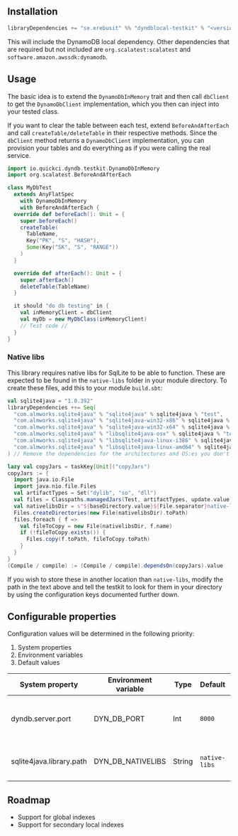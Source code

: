 ## Installation

```sbt
libraryDependencies += "se.erebusit" %% "dyndblocal-testkit" % "<version>" % Test

```

This will include the DynamoDB local dependency. Other dependencies that are required but not included
are `org.scalatest:scalatest` and `software.amazon.awssdk:dynamodb`.

## Usage

The basic idea is to extend the `DynamoDbInMemory` trait and then call `dbClient` to get the `DynamoDbClient`
implementation, which you then can inject into your tested class.

If you want to clear the table between each test, extend `BeforeAndAfterEach` and call `createTable/deleteTable` in
their respective methods. Since the `dbClient` method returns a `DynamoDbClient` implementation, you can provision your
tables and do everything as if you were calling the real service.

```scala
import io.quickci.dyndb.testkit.DynamoDbInMemory
import org.scalatest.BeforeAndAfterEach

class MyDbTest
  extends AnyFlatSpec
    with DynamoDbInMemory
    with BeforeAndAfterEach {
  override def beforeEach(): Unit = {
    super.beforeEach()
    createTable(
      TableName,
      Key("PK", "S", "HASH"),
      Some(Key("SK", "S", "RANGE"))
    )
  }

  override def afterEach(): Unit = {
    super.afterEach()
    deleteTable(TableName)
  }

  it should "do db testing" in {
    val inMemoryClient = dbClient
    val myDb = new MyDbClass(inMemoryClient)
    // Test code //
  }
}

```

### Native libs

This library requires native libs for SqlLite to be able to function. These are expected to be found in
the `native-libs` folder in your module directory. To create these files, add this to your module `build.sbt`:

```sbt
val sqlite4java = "1.0.392"
libraryDependencies ++= Seq(
  "com.almworks.sqlite4java" % "sqlite4java" % sqlite4java % "test",
  "com.almworks.sqlite4java" % "sqlite4java-win32-x86" % sqlite4java % "test",
  "com.almworks.sqlite4java" % "sqlite4java-win32-x64" % sqlite4java % "test",
  "com.almworks.sqlite4java" % "libsqlite4java-osx" % sqlite4java % "test",
  "com.almworks.sqlite4java" % "libsqlite4java-linux-i386" % sqlite4java % "test",
  "com.almworks.sqlite4java" % "libsqlite4java-linux-amd64" % sqlite4java % "test"
) // Remove the dependencies for the architectures and OS:es you don't need

lazy val copyJars = taskKey[Unit]("copyJars")
copyJars := {
  import java.io.File
  import java.nio.file.Files
  val artifactTypes = Set("dylib", "so", "dll")
  val files = Classpaths.managedJars(Test, artifactTypes, update.value).files
  val nativelibsDir = s"${baseDirectory.value}${File.separator}native-libs"
  Files.createDirectories(new File(nativelibsDir).toPath)
  files.foreach { f =>
    val fileToCopy = new File(nativelibsDir, f.name)
    if (!fileToCopy.exists()) {
      Files.copy(f.toPath, fileToCopy.toPath)
    }
  }
}
(Compile / compile) := (Compile / compile).dependsOn(copyJars).value

```

If you wish to store these in another location than `native-libs`, modify the path in the text above and tell the
testkit to look for them in your directory by using the configuration keys documented further down.

## Configurable properties

Configuration values will be determined in the following priority:

1. System properties
1. Environment variables
1. Default values

| System property | Environment variable | Type | Default | Description  |
| --- | --- | --- | --- | --- |
| dyndb.server.port | DYN_DB_PORT | Int | `8000` | Sets the port on which the server will bind |
| sqlite4java.library.path | DYN_DB_NATIVELIBS | String | `native-libs` | Location of the native library files for sqlite |

## Roadmap

* Support for global indexes
* Support for secondary local indexes